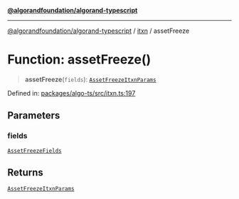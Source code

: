 [**@algorandfoundation/algorand-typescript**](../../../README.md)

***

[@algorandfoundation/algorand-typescript](../../../README.md) / [itxn](../README.md) / assetFreeze

# Function: assetFreeze()

> **assetFreeze**(`fields`): [`AssetFreezeItxnParams`](../type-aliases/AssetFreezeItxnParams.md)

Defined in: [packages/algo-ts/src/itxn.ts:197](https://github.com/algorandfoundation/puya-ts/blob/5bdb536fcbeffa6fe079b274d09cae785c8fb7b7/packages/algo-ts/src/itxn.ts#L197)

## Parameters

### fields

[`AssetFreezeFields`](../interfaces/AssetFreezeFields.md)

## Returns

[`AssetFreezeItxnParams`](../type-aliases/AssetFreezeItxnParams.md)
